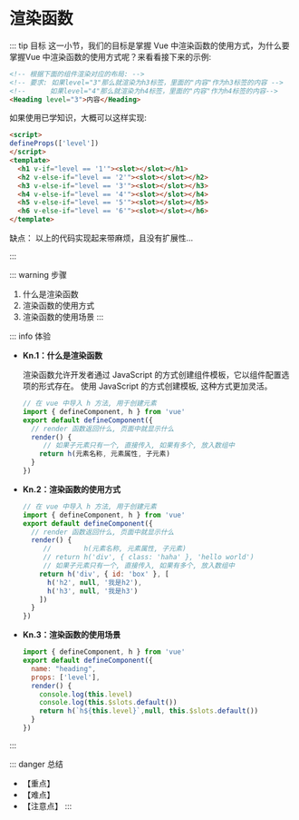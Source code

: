 # 渲染函数

::: tip 目标
这一小节，我们的目标是掌握 Vue 中渲染函数的使用方式，为什么要掌握Vue 中渲染函数的使用方式呢？来看看接下来的示例:

```html
<!-- 根据下面的组件渲染对应的布局: -->
<!-- 要求: 如果level="3"那么就渲染为h3标签，里面的"内容"作为h3标签的内容 -->
<!--      如果level="4"那么就渲染为h4标签，里面的"内容"作为h4标签的内容-->
<Heading level="3">内容</Heading>
```

如果使用已学知识，大概可以这样实现:

```html
<script>
defineProps(['level'])
</script>
<template>
  <h1 v-if="level == '1'"><slot></slot></h1>
  <h2 v-else-if="level == '2'"><slot></slot></h2>
  <h3 v-else-if="level == '3'"><slot></slot></h3>
  <h4 v-else-if="level == '4'"><slot></slot></h4>
  <h5 v-else-if="level == '5'"><slot></slot></h5>
  <h6 v-else-if="level == '6'"><slot></slot></h6>
</template>
```

缺点： 以上的代码实现起来带麻烦，且没有扩展性...

:::

::: warning 步骤

1. 什么是渲染函数
2. 渲染函数的使用方式
3. 渲染函数的使用场景
:::

::: info 体验

* **Kn.1：什么是渲染函数**

  渲染函数允许开发者通过 JavaScript 的方式创建组件模板，它以组件配置选项的形式存在。
  使用 JavaScript 的方式创建模板, 这种方式更加灵活。

  ```js
  // 在 vue 中导入 h 方法, 用于创建元素
  import { defineComponent, h } from 'vue'
  export default defineComponent({
    // render 函数返回什么, 页面中就显示什么
    render() {
       // 如果子元素只有一个, 直接传入, 如果有多个, 放入数组中
      return h(元素名称, 元素属性, 子元素)
    }
  }) 
  ```

* **Kn.2：渲染函数的使用方式**

  ```js
  // 在 vue 中导入 h 方法, 用于创建元素
  import { defineComponent, h } from 'vue'
  export default defineComponent({
    // render 函数返回什么, 页面中就显示什么
    render() {
       //        h(元素名称, 元素属性, 子元素)
       // return h('div', { class: 'haha' }, 'hello world')
       // 如果子元素只有一个, 直接传入, 如果有多个, 放入数组中
      return h('div', { id: 'box' }, [
        h('h2', null, '我是h2'),
        h('h3', null, '我是h3')
      ])
    }
  }) 
  ```

* **Kn.3：渲染函数的使用场景**

  ```js
  import { defineComponent, h } from 'vue'
  export default defineComponent({
    name: "heading",
    props: ['level'],
    render() {
      console.log(this.level)
      console.log(this.$slots.default())
      return h(`h${this.level}`,null, this.$slots.default())
    }
  })
  ```

:::

::: danger 总结

* 【重点】
* 【难点】
* 【注意点】
:::
